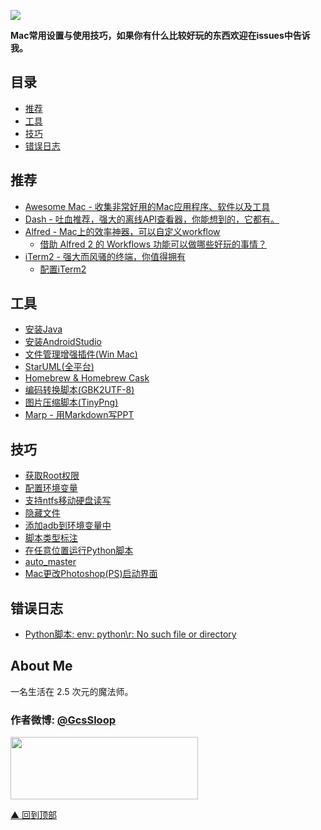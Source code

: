![](http://ww2.sinaimg.cn/large/005Xtdi2jw1f5waqfo7rnj30rs05kaah.jpg)

**Mac常用设置与使用技巧，如果你有什么比较好玩的东西欢迎在issues中告诉我。**

## 目录

- [推荐](#推荐)
- [工具](#工具)
- [技巧](#技巧)
- [错误日志](#错误日志)


## 推荐

* [Awesome Mac - 收集非常好用的Mac应用程序、软件以及工具](https://github.com/jaywcjlove/awesome-mac)
* [Dash - 吐血推荐，强大的离线API查看器，你能想到的，它都有。](https://kapeli.com/dash)
* [Alfred - Mac上的效率神器，可以自定义workflow](https://www.alfredapp.com)
    * [借助 Alfred 2 的 Workflows 功能可以做哪些好玩的事情？](https://www.zhihu.com/question/20656680) 
* [iTerm2 - 强大而风骚的终端，你值得拥有](https://www.iterm2.com/)
    * [配置iTerm2](https://laoshuterry.gitbooks.io/mac_os_setup_guide/content/4_ZshConfig.html) 


## 工具

* [安装Java](https://github.com/GcsSloop/MacDeveloper/blob/master/Tools/Java.md)
* [安装AndroidStudio](https://github.com/GcsSloop/MacDeveloper/blob/master/Tools/AndroidStudio.md)
* [文件管理增强插件(Win Mac)](https://github.com/GcsSloop/MacDeveloper/blob/master/Tools/XtraFinder.md)
* [StarUML(全平台)](https://github.com/GcsSloop/MacDeveloper/blob/master/Tools/StarUML.md)
* [Homebrew & Homebrew Cask](https://github.com/GcsSloop/MacDeveloper/blob/master/Tools/Homebrew.md)
* [编码转换脚本(GBK2UTF-8)](https://github.com/GcsSloop/MacDeveloper/blob/master/PythonProject/GBK2UFT8/README.md)
* [图片压缩脚本(TinyPng)](https://github.com/GcsSloop/MacDeveloper/blob/master/PythonProject/TinyPng/README.md)
* [Marp - 用Markdown写PPT](https://github.com/yhatt/marp)


## 技巧

* [获取Root权限](https://github.com/GcsSloop/MacDeveloper/blob/master/Skill/Root.md)
* [配置环境变量](https://github.com/GcsSloop/MacDeveloper/blob/master/Skill/Path.md)
* [支持ntfs移动硬盘读写](https://github.com/GcsSloop/MacDeveloper/blob/master/Skill/Support_Ntfs.md)
* [隐藏文件](https://github.com/GcsSloop/MacDeveloper/blob/master/Skill/HideFile.md)
* [添加adb到环境变量中](https://github.com/GcsSloop/MacDeveloper/blob/master/Skill/AddAdbInPath.md)
* [脚本类型标注](https://github.com/GcsSloop/MacDeveloper/blob/master/Skill/Script.md)
* [在任意位置运行Python脚本](https://github.com/GcsSloop/MacDeveloper/blob/master/Skill/RunPython.md)
* [auto_master](https://github.com/GcsSloop/MacDeveloper/blob/master/Skill/Auto_master.md)
* [Mac更改Photoshop(PS)启动界面](https://github.com/GcsSloop/MacDeveloper/blob/master/Skill/PsChangeSplash(Mac).md)

## 错误日志

* [Python脚本: env: python\r: No such file or directory](https://github.com/GcsSloop/MacDeveloper/blob/master/Error/Python%E8%84%9A%E6%9C%AC:%20env:%20python%5Cr:%20No%20such%20file%20or%20directory.md)


## About Me

一名生活在 2.5 次元的魔法师。

### 作者微博: [@GcsSloop](http://weibo.com/GcsSloop)

<a href="https://github.com/GcsSloop/README/blob/master/README.md" target="_blank"> <img src="http://ww4.sinaimg.cn/large/005Xtdi2gw1f1qn89ihu3j315o0dwwjc.jpg" width=300 height=100 /> </a>

[▲ 回到顶部](#top)
